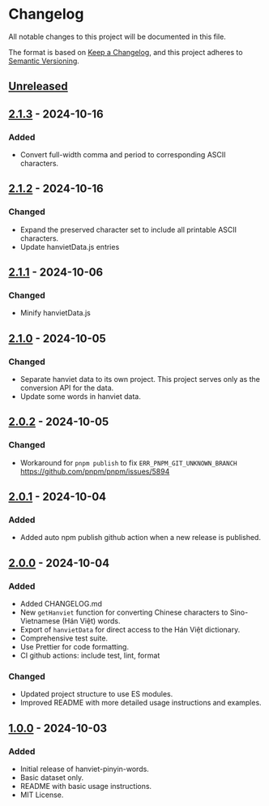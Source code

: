 # Changelog

All notable changes to this project will be documented in this file.

The format is based on [Keep a Changelog](https://keepachangelog.com/en/1.1.0/),
and this project adheres to [Semantic Versioning](https://semver.org/spec/v2.0.0.html).

## [Unreleased]

## [2.1.3] - 2024-10-16

### Added
- Convert full-width comma and period to corresponding ASCII characters.

## [2.1.2] - 2024-10-16

### Changed
- Expand the preserved character set to include all printable ASCII characters.
- Update hanvietData.js entries

## [2.1.1] - 2024-10-06

### Changed
- Minify hanvietData.js

## [2.1.0] - 2024-10-05

### Changed
- Separate hanviet data to its own project. This project serves only as the conversion API for the data.
- Update some words in hanviet data.

## [2.0.2] - 2024-10-05

### Changed
- Workaround for `pnpm publish` to fix `ERR_PNPM_GIT_UNKNOWN_BRANCH` https://github.com/pnpm/pnpm/issues/5894

## [2.0.1] - 2024-10-04

### Added
- Added auto npm publish github action when a new release is published.

## [2.0.0] - 2024-10-04

### Added
- Added CHANGELOG.md
- New `getHanviet` function for converting Chinese characters to Sino-Vietnamese (Hán Việt) words.
- Export of `hanvietData` for direct access to the Hán Việt dictionary.
- Comprehensive test suite.
- Use Prettier for code formatting.
- CI github actions: include test, lint, format

### Changed
- Updated project structure to use ES modules.
- Improved README with more detailed usage instructions and examples.

## [1.0.0] - 2024-10-03

### Added
- Initial release of hanviet-pinyin-words.
- Basic dataset only.
- README with basic usage instructions.
- MIT License.

[Unreleased]: https://github.com/ph0ngp/hanviet-pinyin-words/compare/v2.1.3...HEAD
[2.1.3]: https://github.com/ph0ngp/hanviet-pinyin-words/compare/v2.1.2...v2.1.3
[2.1.2]: https://github.com/ph0ngp/hanviet-pinyin-words/compare/v2.1.1...v2.1.2
[2.1.1]: https://github.com/ph0ngp/hanviet-pinyin-words/compare/v2.1.0...v2.1.1
[2.1.0]: https://github.com/ph0ngp/hanviet-pinyin-words/compare/v2.0.2...v2.1.0
[2.0.2]: https://github.com/ph0ngp/hanviet-pinyin-words/compare/v2.0.1...v2.0.2
[2.0.1]: https://github.com/ph0ngp/hanviet-pinyin-words/compare/v2.0.0...v2.0.1
[2.0.0]: https://github.com/ph0ngp/hanviet-pinyin-words/compare/v1.0.0...v2.0.0
[1.0.0]: https://github.com/ph0ngp/hanviet-pinyin-words/releases/tag/v1.0.0